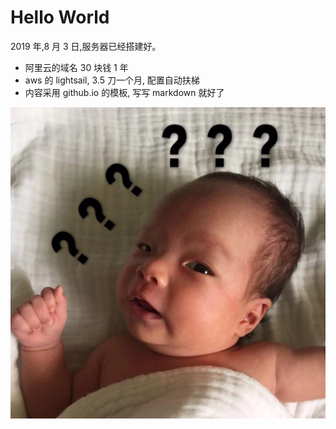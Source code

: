 # Hello World

2019 年,8 月 3 日,服务器已经搭建好。

- 阿里云的域名 30 块钱 1 年
- aws 的 lightsail, 3.5 刀一个月, 配置自动扶梯
- 内容采用 github.io 的模板, 写写 markdown 就好了

![](./assets/head.jpg)
